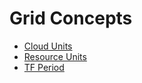  # Grid Concepts
- [Cloud Units](cloud_units.md)
- [Resource Units](resource_units.md)
- [TF Period](farming_period_definition.md)
